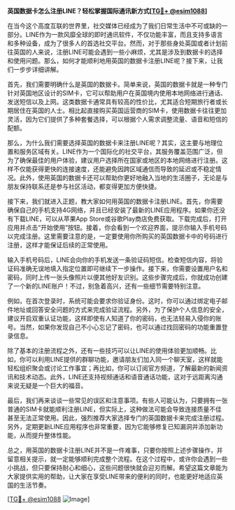 **英国数据卡怎么注册LINE？轻松掌握国际通讯新方式[[TG💪+ @esim1088](https://t.me/s/esim1088)]**

在当今这个高度互联的世界里，社交媒体已经成为了我们日常生活中不可或缺的一部分。LINE作为一款风靡全球的即时通讯软件，不仅功能丰富，而且支持多语言和多种设备，成为了很多人的首选社交平台。然而，对于那些身处英国或者计划前往英国的人来说，注册LINE可能会遇到一些小麻烦，尤其是涉及到数据卡的选择和使用问题。那么，如何才能顺利地用英国的数据卡注册LINE呢？接下来，让我们一步步详细讲解。

首先，我们需要明确什么是英国的数据卡。简单来说，英国的数据卡就是一种专门针对英国地区设计的SIM卡，它可以帮助用户在英国境内使用本地网络进行通话、发送短信以及上网。这类数据卡通常具有较高的性价比，尤其适合短期旅行者或长期居住在英国的人士。相比起直接购买英国运营商的SIM卡，使用数据卡往往更加灵活，因为它们提供了多种套餐选择，可以根据个人需求调整流量、语音和短信的配额。

那么，为什么我们需要选择英国的数据卡来注册LINE呢？其实，这主要与地理位置和服务区域有关。LINE作为一个国际化的社交平台，其服务覆盖范围广泛，但为了确保最佳的用户体验，建议用户选择所在国家或地区的本地网络进行注册。这样不仅能获得更快的连接速度，还能避免因跨区域通信而导致的延迟或不稳定情况。此外，使用英国的数据卡还可以帮助你更好地融入当地的生活圈子，无论是与朋友保持联系还是参与社区活动，都变得更加方便快捷。

接下来，我们就进入正题，教大家如何用英国的数据卡注册LINE。首先，你需要确保自己的手机支持4G网络，并且已经安装了最新的LINE应用程序。如果你还没有下载LINE，可以从苹果App Store或谷歌Play商店免费获取。下载完成后，打开应用并点击“开始使用”按钮。接着，你会看到一个欢迎界面，提示你输入手机号码以完成注册。这里需要注意的是，一定要使用你所购买的英国数据卡中的号码进行注册，这样才能保证后续的正常使用。

输入手机号码后，LINE会向你的手机发送一条验证码短信。检查短信内容，将验证码准确无误地填入指定位置即可继续下一步操作。接下来，你需要设置用户名和密码，同时上传一张头像照片以便其他好友识别。这些步骤完成后，你就成功创建了一个新的LINE账户！不过，别急着高兴，还有一些细节需要特别注意。

例如，在首次登录时，系统可能会要求你验证身份。这时，你可以通过绑定电子邮件地址或回答安全问题的方式来完成验证流程。另外，为了保护个人信息的安全，建议开启双重认证功能，这样即使有人知道了你的密码，也无法轻易入侵你的账号。当然，如果你发现自己不小心忘记了密码，也可以通过找回密码的功能重置登录信息。

除了基本的注册流程之外，还有一些技巧可以让LINE的使用体验更加顺畅。比如，你可以利用LINE提供的群聊功能，邀请朋友们加入同一个聊天室，这样就能轻松组织聚会或讨论工作事宜；再比如，你可以订阅官方频道，了解最新的新闻资讯和技术动态。此外，LINE还支持视频通话和语音通话功能，这对于远距离沟通来说无疑是一个巨大的福音。

最后，我们再来谈谈一些常见的误区和注意事项。有些人可能认为，只要拥有一张普通的SIM卡就能顺利注册LINE，但实际上，这种做法可能会导致连接质量不佳甚至无法正常使用。因此，强烈推荐大家选择专门的英国数据卡来完成注册过程。另外，定期更新LINE应用程序也非常重要，因为它能够修复已知漏洞并添加新功能，从而提升整体性能。

总之，用英国的数据卡注册LINE并不是一件难事，只要你按照上述步骤操作，并留意相关提示，就一定能够顺利完成整个流程。在这个过程中，或许你会遇到一些小挑战，但只要保持耐心和细心，这些问题很快就会迎刃而解。希望这篇文章能为大家提供实用的帮助，让大家在享受LINE带来的便利的同时，也能更好地适应英国的生活节奏。

[[TG💪+ @esim1088](https://t.me/s/esim1088) ![Image](https://i.postimg.cc/4NQfJmqS/Snipaste-2025-05-13-00-14-12.png)]